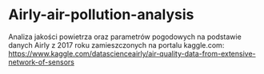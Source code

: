 # Airly-air-pollution-analysis
Analiza jakości powietrza oraz parametrów pogodowych na podstawie danych Airly z 2017 roku zamieszczonych na portalu kaggle.com:
https://www.kaggle.com/datascienceairly/air-quality-data-from-extensive-network-of-sensors
